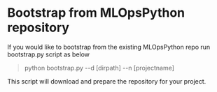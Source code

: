 # Bootstrap from MLOpsPython repository

If you would like to bootstrap from the existing MLOpsPython repo run bootstrap.py script as below
>python bootstrap.py --d [dirpath] --n [projectname]

This script will download and prepare the repository for your project.  
